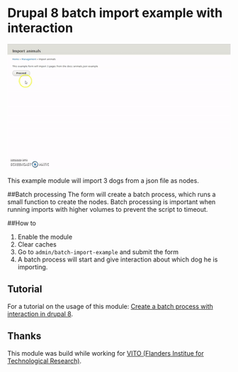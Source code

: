# Drupal 8 batch import example with interaction
![alt text](https://github.com/stef-van-looveren/batch-import-example/blob/master/docs/batch_example.gif?raw=true "Drupal 8 batch import example")

This example module will import 3 dogs from a json file as nodes.

##Batch processing
The form will create a batch process, which runs a small function to create the nodes. Batch processing is important when running imports with higher volumes to prevent the script to timeout.

##How to
1. Enable the module
2. Clear caches
3. Go to `admin/batch-import-example` and submit the form
4. A batch process will start and give interaction about which dog he is importing.

## Tutorial
For a tutorial on the usage of this module: [Create a batch process with interaction in drupal 8](https://stefvanlooveren.me/blog/create-batch-process-interaction-drupal-8-solved).
## Thanks
This module was build while working for [VITO (Flanders Institue for Technological Research)](https://www.vito.be).